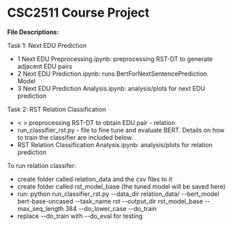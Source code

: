 # CSC2511 Course Project

**File Descriptions:**

Task 1: Next EDU Prediction
- 1 Next EDU Preprocessing.ipynb: preprocessing RST-DT to generate adjacent EDU pairs
- 2 Next EDU Prediction.ipynb: runs BertForNextSentencePrediction Model
- 3 Next EDU Prediction Analysis.ipynb: analysis/plots for next EDU prediction

Task 2: RST Relation Classification
- < > preprocessing RST-DT to obtain EDU pair - relation 
- run_classifier_rst.py - file to fine tune and evaluate BERT. Details on how to train the classifier are included below.
- RST Relation Classification Analysis.ipynb: analysis/plots for relation prediction 

To run relation classifer:
- create folder called relation_data and the csv files to it
- create folder called rst_model_base (the tuned model will be saved here)
- run:
python run_classifier_rst.py --data_dir relation_data/ --bert_model bert-base-uncased --task_name rst --output_dir rst_model_base --max_seq_length 384 --do_lower_case --do_train
- replace --do_train with --do_eval for testing
